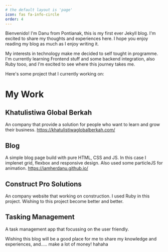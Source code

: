 ```yaml
---
# the default layout is 'page'
icon: fas fa-info-circle
order: 4
---
```


Bienvenido! I'm Danu from Pontianak, this is my first ever Jekyll blog. I'm excited to share my thoughts and experiences here. I hope you enjoy reading my blog as much as I enjoy writing it. 

My interests in technology make me decided to self tought in programme. I'm currently learning Frontend stuff and some backend integration, also Ruby tooo, and I'm excited to see where this journey takes me.

Here's some project that I currently working on:

# My Work

## Khatulistiwa Global Berkah
An company that provide a solution for people who want to learn and grow their business.
<https://khatulistiwaglobalberkah.com/> 

## Blog
A simple blog page build with pure HTML, CSS and JS. In this case I implenet grid, flexbox and responsive design. Also used some particleJS for animation.
<https://iamherdanu.github.io/>

## Construct Pro Solutions
An company website that working on construction. I used Ruby in this project. Wishing to this project become better and better.  

## Tasking Management
A task management app that focussing on the user friendly. 

Wishing this blog will be a good place for me to share my knowledge and experiences, and..... make a lot of money! hahaha
